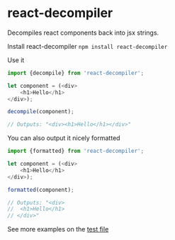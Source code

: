 # react-decompiler

Decompiles react components back into jsx strings.

Install react-decompiler
`npm install react-decompiler`

Use it
```javascript
import {decompile} from 'react-decompiler';

let component = (<div>
    <h1>Hello</h1>
</div>);

decompile(component);

// Outputs: "<div><h1>Hello</h1></div>"
```

You can also output it nicely formatted
```javascript
import {formatted} from 'react-decompiler';

let component = (<div>
    <h1>Hello</h1>
</div>);

formatted(component);

// Outputs: "<div>
//  <h1>Hello</h1>
// </div>"
```

See more examples on the [test file](https://github.com/rogeriochaves/react-decompiler/blob/master/test/decompiler_spec.js)
